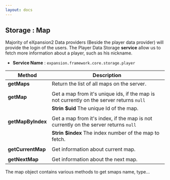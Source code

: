 ```yaml
---
layout: docs
---
```


## Storage : Map

Majority of eXpansion2 Data providers (Beside the player data provider) will provide the login of the users.
The Player Data Storage **service** allow us to fetch more information about a player, such as his nickname. 

* **Service Name** : `expansion.framework.core.storage.player`

| Method                     | Description |
| -------------------------- | ----------- |
| **getMaps**                | Return the list of all maps on the server.  |
||
| **getMap**                 | Get a map from it's unique ids, if the map is not currently on the server returns `null`|
|                            | **Strin $uid** The unique Id of the map. |
||
| **getMapByIndex**          | Get a map from it's index, if the map is not currently on the server returns `null` |
|                            | **Strin $index** The index number of the map to fetch. |
||
| **getCurrentMap**          | Get information about current map. |
||
| **getNextMap**             | Get information about the next map. |

The map object contains various methods to get smaps name, type...